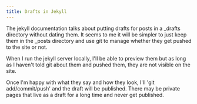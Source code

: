 ```yaml
---
title: Drafts in Jekyll
---
```

The jekyll documentation talks about putting drafts for posts in a _drafts
directory without dating them. It seems to me it will be simpler to just
keep them in the _posts directory and use git to manage whether they get
pushed to the site or not.

When I run the jekyll server locally, I'll be able to preview them but as
long as I haven't told git about them and pushed them, they are not visible
on the site.

Once I'm happy with what they say and how they look, I'll 'git
add/commit/push' and the draft will be published. There may be private
pages that live as a draft for a long time and never get published.

